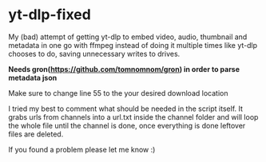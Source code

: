 # yt-dlp-fixed
My (bad) attempt of getting yt-dlp to embed video, audio, thumbnail and metadata in one go with ffmpeg instead of doing it multiple times like yt-dlp chooses to do, saving unnecessary writes to drives.

**Needs gron(https://github.com/tomnomnom/gron) in order to parse metadata json**

Make sure to change line 55 to the your desired download location

I tried my best to comment what should be needed in the script itself. It grabs urls from channels into a url.txt inside the channel folder and will loop the whole file until the channel is done, once everything is done leftover files are deleted.

If you found a problem please let me know :)

